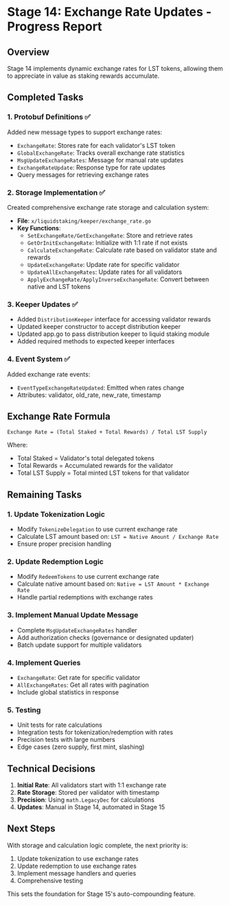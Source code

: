 # Stage 14: Exchange Rate Updates - Progress Report

## Overview
Stage 14 implements dynamic exchange rates for LST tokens, allowing them to appreciate in value as staking rewards accumulate.

## Completed Tasks

### 1. Protobuf Definitions ✅
Added new message types to support exchange rates:
- `ExchangeRate`: Stores rate for each validator's LST token
- `GlobalExchangeRate`: Tracks overall exchange rate statistics
- `MsgUpdateExchangeRates`: Message for manual rate updates
- `ExchangeRateUpdate`: Response type for rate updates
- Query messages for retrieving exchange rates

### 2. Storage Implementation ✅
Created comprehensive exchange rate storage and calculation system:
- **File**: `x/liquidstaking/keeper/exchange_rate.go`
- **Key Functions**:
  - `SetExchangeRate/GetExchangeRate`: Store and retrieve rates
  - `GetOrInitExchangeRate`: Initialize with 1:1 rate if not exists
  - `CalculateExchangeRate`: Calculate rate based on validator state and rewards
  - `UpdateExchangeRate`: Update rate for specific validator
  - `UpdateAllExchangeRates`: Update rates for all validators
  - `ApplyExchangeRate/ApplyInverseExchangeRate`: Convert between native and LST tokens

### 3. Keeper Updates ✅
- Added `DistributionKeeper` interface for accessing validator rewards
- Updated keeper constructor to accept distribution keeper
- Updated app.go to pass distribution keeper to liquid staking module
- Added required methods to expected keeper interfaces

### 4. Event System ✅
Added exchange rate events:
- `EventTypeExchangeRateUpdated`: Emitted when rates change
- Attributes: validator, old_rate, new_rate, timestamp

## Exchange Rate Formula

```
Exchange Rate = (Total Staked + Total Rewards) / Total LST Supply
```

Where:
- Total Staked = Validator's total delegated tokens
- Total Rewards = Accumulated rewards for the validator
- Total LST Supply = Total minted LST tokens for that validator

## Remaining Tasks

### 1. Update Tokenization Logic
- Modify `TokenizeDelegation` to use current exchange rate
- Calculate LST amount based on: `LST = Native Amount / Exchange Rate`
- Ensure proper precision handling

### 2. Update Redemption Logic
- Modify `RedeemTokens` to use current exchange rate
- Calculate native amount based on: `Native = LST Amount * Exchange Rate`
- Handle partial redemptions with exchange rates

### 3. Implement Manual Update Message
- Complete `MsgUpdateExchangeRates` handler
- Add authorization checks (governance or designated updater)
- Batch update support for multiple validators

### 4. Implement Queries
- `ExchangeRate`: Get rate for specific validator
- `AllExchangeRates`: Get all rates with pagination
- Include global statistics in response

### 5. Testing
- Unit tests for rate calculations
- Integration tests for tokenization/redemption with rates
- Precision tests with large numbers
- Edge cases (zero supply, first mint, slashing)

## Technical Decisions

1. **Initial Rate**: All validators start with 1:1 exchange rate
2. **Rate Storage**: Stored per validator with timestamp
3. **Precision**: Using `math.LegacyDec` for calculations
4. **Updates**: Manual in Stage 14, automated in Stage 15

## Next Steps

With storage and calculation logic complete, the next priority is:
1. Update tokenization to use exchange rates
2. Update redemption to use exchange rates
3. Implement message handlers and queries
4. Comprehensive testing

This sets the foundation for Stage 15's auto-compounding feature.